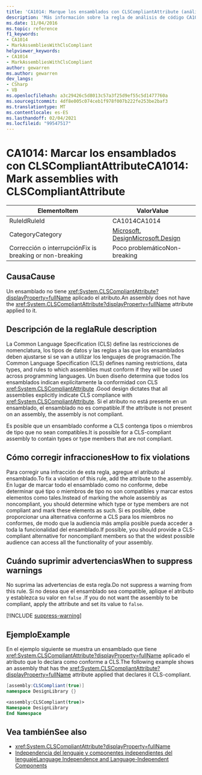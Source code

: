 ```yaml
---
title: 'CA1014: Marque los ensamblados con CLSCompliantAttribute (análisis de código)'
description: 'Más información sobre la regla de análisis de código CA1014: marcar los ensamblados con CLSCompliantAttribute'
ms.date: 11/04/2016
ms.topic: reference
f1_keywords:
- CA1014
- MarkAssembliesWithClsCompliant
helpviewer_keywords:
- CA1014
- MarkAssembliesWithClsCompliant
author: gewarren
ms.author: gewarren
dev_langs:
- CSharp
- VB
ms.openlocfilehash: a3c29426c5d8013c57a3f25d9ef55c5d1477760a
ms.sourcegitcommit: 4df8e005c074ceb1f978f007b222fe253be2baf3
ms.translationtype: MT
ms.contentlocale: es-ES
ms.lasthandoff: 02/04/2021
ms.locfileid: "99547517"
---
```

# <a name="ca1014-mark-assemblies-with-clscompliantattribute"></a><span data-ttu-id="f4085-103">CA1014: Marcar los ensamblados con CLSCompliantAttribute</span><span class="sxs-lookup"><span data-stu-id="f4085-103">CA1014: Mark assemblies with CLSCompliantAttribute</span></span>

| <span data-ttu-id="f4085-104">Elemento</span><span class="sxs-lookup"><span data-stu-id="f4085-104">Item</span></span>                                     | <span data-ttu-id="f4085-105">Valor</span><span class="sxs-lookup"><span data-stu-id="f4085-105">Value</span></span>            |
|------------------------------------------|------------------|
| <span data-ttu-id="f4085-106">RuleId</span><span class="sxs-lookup"><span data-stu-id="f4085-106">RuleId</span></span>                                   | <span data-ttu-id="f4085-107">CA1014</span><span class="sxs-lookup"><span data-stu-id="f4085-107">CA1014</span></span>           |
| <span data-ttu-id="f4085-108">Category</span><span class="sxs-lookup"><span data-stu-id="f4085-108">Category</span></span>                                 | [<span data-ttu-id="f4085-109">Microsoft. Design</span><span class="sxs-lookup"><span data-stu-id="f4085-109">Microsoft.Design</span></span>](design-warnings.md) |
| <span data-ttu-id="f4085-110">Corrección o interrupción</span><span class="sxs-lookup"><span data-stu-id="f4085-110">Fix is breaking or non-breaking</span></span> | <span data-ttu-id="f4085-111">Poco problemático</span><span class="sxs-lookup"><span data-stu-id="f4085-111">Non-breaking</span></span>     |

## <a name="cause"></a><span data-ttu-id="f4085-112">Causa</span><span class="sxs-lookup"><span data-stu-id="f4085-112">Cause</span></span>

<span data-ttu-id="f4085-113">Un ensamblado no tiene <xref:System.CLSCompliantAttribute?displayProperty=fullName> aplicado el atributo.</span><span class="sxs-lookup"><span data-stu-id="f4085-113">An assembly does not have the <xref:System.CLSCompliantAttribute?displayProperty=fullName> attribute applied to it.</span></span>

## <a name="rule-description"></a><span data-ttu-id="f4085-114">Descripción de la regla</span><span class="sxs-lookup"><span data-stu-id="f4085-114">Rule description</span></span>

<span data-ttu-id="f4085-115">La Common Language Specification (CLS) define las restricciones de nomenclatura, los tipos de datos y las reglas a las que los ensamblados deben ajustarse si se van a utilizar los lenguajes de programación.</span><span class="sxs-lookup"><span data-stu-id="f4085-115">The Common Language Specification (CLS) defines naming restrictions, data types, and rules to which assemblies must conform if they will be used across programming languages.</span></span> <span data-ttu-id="f4085-116">Un buen diseño determina que todos los ensamblados indican explícitamente la conformidad con CLS <xref:System.CLSCompliantAttribute> .</span><span class="sxs-lookup"><span data-stu-id="f4085-116">Good design dictates that all assemblies explicitly indicate CLS compliance with <xref:System.CLSCompliantAttribute>.</span></span> <span data-ttu-id="f4085-117">Si el atributo no está presente en un ensamblado, el ensamblado no es compatible.</span><span class="sxs-lookup"><span data-stu-id="f4085-117">If the attribute is not present on an assembly, the assembly is not compliant.</span></span>

<span data-ttu-id="f4085-118">Es posible que un ensamblado conforme a CLS contenga tipos o miembros de tipo que no sean compatibles.</span><span class="sxs-lookup"><span data-stu-id="f4085-118">It is possible for a CLS-compliant assembly to contain types or type members that are not compliant.</span></span>

## <a name="how-to-fix-violations"></a><span data-ttu-id="f4085-119">Cómo corregir infracciones</span><span class="sxs-lookup"><span data-stu-id="f4085-119">How to fix violations</span></span>

<span data-ttu-id="f4085-120">Para corregir una infracción de esta regla, agregue el atributo al ensamblado.</span><span class="sxs-lookup"><span data-stu-id="f4085-120">To fix a violation of this rule, add the attribute to the assembly.</span></span> <span data-ttu-id="f4085-121">En lugar de marcar todo el ensamblado como no conforme, debe determinar qué tipo o miembros de tipo no son compatibles y marcar estos elementos como tales.</span><span class="sxs-lookup"><span data-stu-id="f4085-121">Instead of marking the whole assembly as noncompliant, you should determine which type or type members are not compliant and mark these elements as such.</span></span> <span data-ttu-id="f4085-122">Si es posible, debe proporcionar una alternativa conforme a CLS para los miembros no conformes, de modo que la audiencia más amplia posible pueda acceder a toda la funcionalidad del ensamblado.</span><span class="sxs-lookup"><span data-stu-id="f4085-122">If possible, you should provide a CLS-compliant alternative for noncompliant members so that the widest possible audience can access all the functionality of your assembly.</span></span>

## <a name="when-to-suppress-warnings"></a><span data-ttu-id="f4085-123">Cuándo suprimir advertencias</span><span class="sxs-lookup"><span data-stu-id="f4085-123">When to suppress warnings</span></span>

<span data-ttu-id="f4085-124">No suprima las advertencias de esta regla.</span><span class="sxs-lookup"><span data-stu-id="f4085-124">Do not suppress a warning from this rule.</span></span> <span data-ttu-id="f4085-125">Si no desea que el ensamblado sea compatible, aplique el atributo y establezca su valor en `false` .</span><span class="sxs-lookup"><span data-stu-id="f4085-125">If you do not want the assembly to be compliant, apply the attribute and set its value to `false`.</span></span>

[!INCLUDE [suppress-warning](../../../../includes/code-analysis/suppress-warning.md)]

## <a name="example"></a><span data-ttu-id="f4085-126">Ejemplo</span><span class="sxs-lookup"><span data-stu-id="f4085-126">Example</span></span>

<span data-ttu-id="f4085-127">En el ejemplo siguiente se muestra un ensamblado que tiene <xref:System.CLSCompliantAttribute?displayProperty=fullName> aplicado el atributo que lo declara como conforme a CLS.</span><span class="sxs-lookup"><span data-stu-id="f4085-127">The following example shows an assembly that has the <xref:System.CLSCompliantAttribute?displayProperty=fullName> attribute applied that declares it CLS-compliant.</span></span>

```csharp
[assembly:CLSCompliant(true)]
namespace DesignLibrary {}
```

```vb
<assembly:CLSCompliant(true)>
Namespace DesignLibrary
End Namespace
```

## <a name="see-also"></a><span data-ttu-id="f4085-128">Vea también</span><span class="sxs-lookup"><span data-stu-id="f4085-128">See also</span></span>

- <xref:System.CLSCompliantAttribute?displayProperty=fullName>
- [<span data-ttu-id="f4085-129">Independencia del lenguaje y componentes independientes del lenguaje</span><span class="sxs-lookup"><span data-stu-id="f4085-129">Language Independence and Language-Independent Components</span></span>](../../../standard/language-independence-and-language-independent-components.md)
